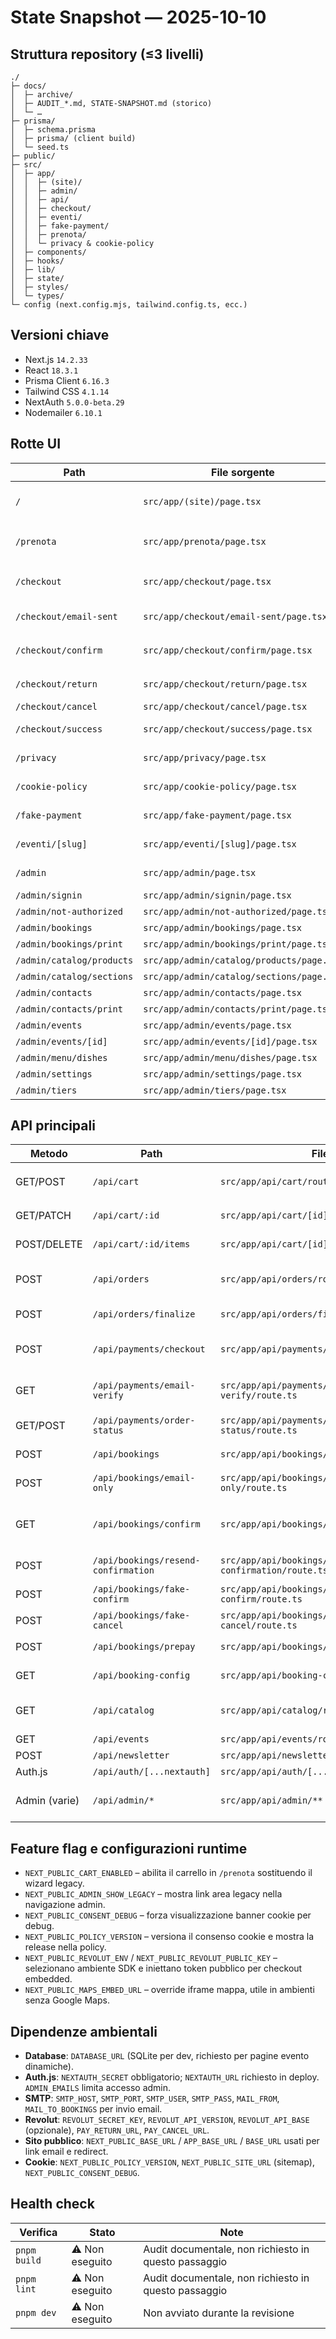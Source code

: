 # State Snapshot — 2025-10-10

## Struttura repository (≤3 livelli)
```
./
├─ docs/
│  ├─ archive/
│  ├─ AUDIT_*.md, STATE-SNAPSHOT.md (storico)
│  └─ …
├─ prisma/
│  ├─ schema.prisma
│  ├─ prisma/ (client build)
│  └─ seed.ts
├─ public/
├─ src/
│  ├─ app/
│  │  ├─ (site)/
│  │  ├─ admin/
│  │  ├─ api/
│  │  ├─ checkout/
│  │  ├─ eventi/
│  │  ├─ fake-payment/
│  │  ├─ prenota/
│  │  └─ privacy & cookie-policy
│  ├─ components/
│  ├─ hooks/
│  ├─ lib/
│  ├─ state/
│  ├─ styles/
│  └─ types/
└─ config (next.config.mjs, tailwind.config.ts, ecc.)
```

## Versioni chiave
- Next.js `14.2.33`
- React `18.3.1`
- Prisma Client `6.16.3`
- Tailwind CSS `4.1.14`
- NextAuth `5.0.0-beta.29`
- Nodemailer `6.10.1`

## Rotte UI
| Path | File sorgente | Descrizione | Auth |
| --- | --- | --- | --- |
| `/` | `src/app/(site)/page.tsx` | Landing con sezioni statiche, CTA prenotazione e mappa deferita | Pubblica |
| `/prenota` | `src/app/prenota/page.tsx` | Wizard legacy oppure carrello/catalogo se `NEXT_PUBLIC_CART_ENABLED=true` | Pubblica |
| `/checkout` | `src/app/checkout/page.tsx` | Form checkout cliente + gestione stati verifica/pagamento | Pubblica |
| `/checkout/email-sent` | `src/app/checkout/email-sent/page.tsx` | Conferma invio mail con possibilità di reinvio | Pubblica |
| `/checkout/confirm` | `src/app/checkout/confirm/page.tsx` | Reindirizza token checkout (JWT) verso `/api/payments/email-verify` | Pubblica |
| `/checkout/return` | `src/app/checkout/return/page.tsx` | Poll stato pagamento dopo redirect provider | Pubblica |
| `/checkout/cancel` | `src/app/checkout/cancel/page.tsx` | Pagamento annullato | Pubblica |
| `/checkout/success` | `src/app/checkout/success/page.tsx` | Success page (svuota carrello client) | Pubblica |
| `/privacy` | `src/app/privacy/page.tsx` | Informativa privacy (MDX semplice) | Pubblica |
| `/cookie-policy` | `src/app/cookie-policy/page.tsx` | Policy cookie + versione da env | Pubblica |
| `/fake-payment` | `src/app/fake-payment/page.tsx` | Simulator per API `fake-confirm`/`fake-cancel` | Pubblica |
| `/eventi/[slug]` | `src/app/eventi/[slug]/page.tsx` | Booking email-only per evento (`EventForm`) | Pubblica |
| `/admin` | `src/app/admin/page.tsx` | Dashboard prenotazioni | Admin (Auth.js) |
| `/admin/signin` | `src/app/admin/signin/page.tsx` | Login magic link | Pubblica |
| `/admin/not-authorized` | `src/app/admin/not-authorized/page.tsx` | Messaggio whitelist | Pubblica |
| `/admin/bookings` | `src/app/admin/bookings/page.tsx` | Gestione prenotazioni con filtri | Admin |
| `/admin/bookings/print` | `src/app/admin/bookings/print/page.tsx` | Layout stampa prenotazioni | Admin |
| `/admin/catalog/products` | `src/app/admin/catalog/products/page.tsx` | CRUD prodotti catalogo | Admin |
| `/admin/catalog/sections` | `src/app/admin/catalog/sections/page.tsx` | Gestione sezioni/assegnazioni | Admin |
| `/admin/contacts` | `src/app/admin/contacts/page.tsx` | Elenco contatti lead | Admin |
| `/admin/contacts/print` | `src/app/admin/contacts/print/page.tsx` | Stampa contatti | Admin |
| `/admin/events` | `src/app/admin/events/page.tsx` | Lista eventi (istanze) | Admin |
| `/admin/events/[id]` | `src/app/admin/events/[id]/page.tsx` | Dettaglio evento | Admin |
| `/admin/menu/dishes` | `src/app/admin/menu/dishes/page.tsx` | Gestione menu legacy | Admin |
| `/admin/settings` | `src/app/admin/settings/page.tsx` | Config prenotazioni legacy | Admin |
| `/admin/tiers` | `src/app/admin/tiers/page.tsx` | Gestione pacchetti legacy | Admin |

## API principali
| Metodo | Path | File | Note |
| --- | --- | --- | --- |
| GET/POST | `/api/cart` | `src/app/api/cart/route.ts` | Crea/carica carrello, imposta cookie `cart_token` |
| GET/PATCH | `/api/cart/:id` | `src/app/api/cart/[id]/route.ts` | Lettura carrello e ricalcolo totale |
| POST/DELETE | `/api/cart/:id/items` | `src/app/api/cart/[id]/items/route.ts` | Upsert/rimozione righe carrello |
| POST | `/api/orders` | `src/app/api/orders/route.ts` | Crea ordine da carrello (idempotente su `cartId`) |
| POST | `/api/orders/finalize` | `src/app/api/orders/finalize/route.ts` | Segna ordine pagato e invia email |
| POST | `/api/payments/checkout` | `src/app/api/payments/checkout/route.ts` | Flusso checkout: verifica email → conferma/pagamento |
| GET | `/api/payments/email-verify` | `src/app/api/payments/email-verify/route.ts` | Consuma token JWT checkout, conferma email-only |
| GET/POST | `/api/payments/order-status` | `src/app/api/payments/order-status/route.ts` | Poll stato ordine (locale + Revolut) |
| POST | `/api/bookings` | `src/app/api/bookings/route.ts` | Prenotazioni legacy (con mail) |
| POST | `/api/bookings/email-only` | `src/app/api/bookings/email-only/route.ts` | Prenotazione evento con sola email |
| GET | `/api/bookings/confirm` | `src/app/api/bookings/confirm/route.ts` | Conferma booking email-only via token e reindirizza a success |
| POST | `/api/bookings/resend-confirmation` | `src/app/api/bookings/resend-confirmation/route.ts` | Reinvio mail verifica booking |
| POST | `/api/bookings/fake-confirm` | `src/app/api/bookings/fake-confirm/route.ts` | Conferma simulata (fake-payment) |
| POST | `/api/bookings/fake-cancel` | `src/app/api/bookings/fake-cancel/route.ts` | Annulla simulato |
| POST | `/api/bookings/prepay` | `src/app/api/bookings/prepay/route.ts` | Legacy prepagamento |
| GET | `/api/booking-config` | `src/app/api/booking-config/route.ts` | Config wizard + menu/tier |
| GET | `/api/catalog` | `src/app/api/catalog/route.ts` | Esposizione catalogo/ sezioni attive |
| GET | `/api/events` | `src/app/api/events/route.ts` | Lista eventi pubblici |
| POST | `/api/newsletter` | `src/app/api/newsletter/route.ts` | Opt-in newsletter |
| Auth.js | `/api/auth/[...nextauth]` | `src/app/api/auth/[...nextauth]/route.ts` | Magic link con SMTP |
| Admin (varie) | `/api/admin/*` | `src/app/api/admin/**` | CRUD prodotti, sezioni, bookings, events, settings |

## Feature flag e configurazioni runtime
- `NEXT_PUBLIC_CART_ENABLED` – abilita il carrello in `/prenota` sostituendo il wizard legacy.
- `NEXT_PUBLIC_ADMIN_SHOW_LEGACY` – mostra link area legacy nella navigazione admin.
- `NEXT_PUBLIC_CONSENT_DEBUG` – forza visualizzazione banner cookie per debug.
- `NEXT_PUBLIC_POLICY_VERSION` – versiona il consenso cookie e mostra la release nella policy.
- `NEXT_PUBLIC_REVOLUT_ENV` / `NEXT_PUBLIC_REVOLUT_PUBLIC_KEY` – selezionano ambiente SDK e iniettano token pubblico per checkout embedded.
- `NEXT_PUBLIC_MAPS_EMBED_URL` – override iframe mappa, utile in ambienti senza Google Maps.

## Dipendenze ambientali
- **Database**: `DATABASE_URL` (SQLite per dev, richiesto per pagine evento dinamiche).
- **Auth.js**: `NEXTAUTH_SECRET` obbligatorio; `NEXTAUTH_URL` richiesto in deploy. `ADMIN_EMAILS` limita accesso admin.
- **SMTP**: `SMTP_HOST`, `SMTP_PORT`, `SMTP_USER`, `SMTP_PASS`, `MAIL_FROM`, `MAIL_TO_BOOKINGS` per invio email.
- **Revolut**: `REVOLUT_SECRET_KEY`, `REVOLUT_API_VERSION`, `REVOLUT_API_BASE` (opzionale), `PAY_RETURN_URL`, `PAY_CANCEL_URL`.
- **Sito pubblico**: `NEXT_PUBLIC_BASE_URL` / `APP_BASE_URL` / `BASE_URL` usati per link email e redirect.
- **Cookie**: `NEXT_PUBLIC_POLICY_VERSION`, `NEXT_PUBLIC_SITE_URL` (sitemap), `NEXT_PUBLIC_CONSENT_DEBUG`.

## Health check
| Verifica | Stato | Note |
| --- | --- | --- |
| `pnpm build` | ⚠️ Non eseguito | Audit documentale, non richiesto in questo passaggio |
| `pnpm lint` | ⚠️ Non eseguito | Audit documentale, non richiesto in questo passaggio |
| `pnpm dev` | ⚠️ Non eseguito | Non avviato durante la revisione |
